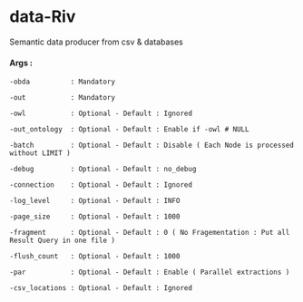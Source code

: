 # data-Riv

Semantic data producer from csv &amp; databases 

#### Args :

    -obda          : Mandatory

    -out           : Mandatory
    
    -owl           : Optional - Default : Ignored
 
    -out_ontology  : Optional - Default : Enable if -owl # NULL
   
    -batch         : Optional - Default : Disable ( Each Node is processed without LIMIT )
  
    -debug         : Optional - Default : no_debug
  
    -connection    : Optional - Default : Ignored

    -log_level     : Optional - Default : INFO
    
    -page_size     : Optional - Default : 1000

    -fragment      : Optional - Default : 0 ( No Fragementation : Put all Result Query in one file )
 
    -flush_count   : Optional - Default : 1000
 
    -par           : Optional - Default : Enable ( Parallel extractions )

    -csv_locations : Optional - Default : Ignored

